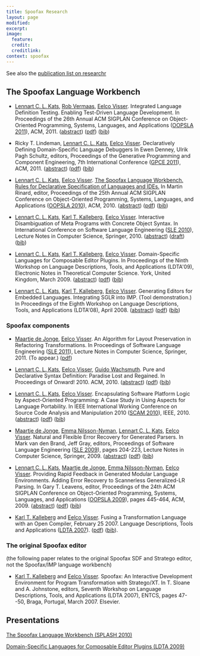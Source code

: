 ```yaml
---
title: Spoofax Research
layout: page
modified: 
excerpt: 
image:
  feature: 
  credit: 
  creditlink: 
context: spoofax
---
```


See also the [publication list on
researchr](http://researchr.org/bibliography/spoofax/publications)

## The Spoofax Language Workbench

-   [Lennart C. L. Kats](/Main/LennartKats), [Rob
    Vermaas](/Main/RobVermaas), [Eelco Visser](/Main/EelcoVisser).
    Integrated Language Definition Testing. Enabling Test-Driven
    Language Development. In Proceedings of the 26th Annual ACM
    SIGPLAN Conference on Object-Oriented Programming, Systems,
    Languages, and Applications ([OOPSLA
    2011](http://www.splashcon.org/)), ACM, 2011.
    ([abstract](http://researchr.org/publication/KatsVermaasVisser2011))
    ([pdf](http://www.lclnet.nl/publications/integrated-language-definition-testing.pdf))
    ([bib](http://www.lclnet.nl/publications/integrated-language-definition-testing.bib))

-   Ricky T. Lindeman, [Lennart C. L. Kats](/Main/LennartKats), [Eelco
    Visser](/Main/EelcoVisser). Declaratively Defining Domain-Specific
    Language Debuggers In Ewen Denney, Ulrik Pagh Schultz, editors,
    Proceedings of the Generative Programming and Component
    Engineering, 7th International Conference ([GPCE
    2011](http://program-transformation.org/GPCE11)), ACM, 2011.
    ([abstract](http://researchr.org/publication/Lindeman-GPCE-2011))
    ([pdf](http://www.lclnet.nl/publications/declaratively-defining-dsl-debuggers.pdf))
    ([bib](http://www.lclnet.nl/publications/declaratively-defining-dsl-debuggers.bib))

-   [Lennart C. L. Kats](/Main/LennartKats), [Eelco
    Visser](/Main/EelcoVisser). [The Spoofax Language Workbench. Rules
    for Declarative Specification of Languages and
    IDEs.](http://researchr.org/publication/KatsVisser2010) In Martin
    Rinard, editor, Proceedings of the 25th Annual ACM SIGPLAN
    Conference on Object-Oriented Programming, Systems, Languages, and
    Applications ([OOPSLA 2010](http://www.splashcon.org/)), ACM, 2010.
    ([abstract](http://researchr.org/publication/KatsVisser2010))
    ([pdf](http://www.lclnet.nl/publications/the-spoofax-language-workbench.pdf))
    ([bib](http://www.lclnet.nl/publications/the-spoofax-language-workbench.bib))

-   [Lennart C. L. Kats](/Main/LennartKats), [Karl T.
    Kalleberg](/Main/KarlTrygveKalleberg), [Eelco
    Visser](/Main/EelcoVisser). Interactive Disambiguation of Meta
    Programs with Concrete Object Syntax. In International Conference
    on Software Language Engineering ([SLE
    2010](http://planet-sl.org/sle2010/)), Lecture Notes in Computer
    Science, Springer, 2010.
    ([abstract](http://www.lclnet.nl/publications/interactive-disambiguation))
    ([draft](http://www.lclnet.nl/publications/interactive-disambiguation.pdf))
    ([bib](http://www.lclnet.nl/publications/interactive-disambiguation.bib))

-   [Lennart C. L. Kats](/Main/LennartKats), [Karl T.
    Kalleberg](/Main/KarlTrygveKalleberg), [Eelco
    Visser](/Main/EelcoVisser). Domain-Specific Languages for
    Composable Editor Plugins. In Proceedings of the Ninth Workshop
    on Language Descriptions, Tools, and Applications (LDTA'09),
    Electronic Notes in Theoretical Computer Science. York, United
    Kingdom, March 2009.
    ([abstract](http://www.lclnet.nl/publications/composable-editor-plugins))
    ([pdf](http://www.lclnet.nl/publications/composable-editor-plugins.pdf))
    ([bib](http://www.lclnet.nl/publications/composable-editor-plugins.bib))

-   [Lennart C. L. Kats](/Main/LennartKats), [Karl T.
    Kalleberg](/Main/KarlTrygveKalleberg), [Eelco
    Visser](/Main/EelcoVisser). Generating Editors for Embedded
    Languages. Integrating SGLR into IMP. (Tool demonstration.) In
    Proceedings of the Eighth Workshop on Language Descriptions, Tools,
    and Applications (LDTA'08), April 2008.
    ([abstract](http://www.lclnet.nl/publications/editors-for-embedded-languages))
    ([pdf](http://www.lclnet.nl/publications/TUD-SERG-2008-006.pdf))
    ([bib](http://www.lclnet.nl/publications/KKV-LDTA08.bib))

### Spoofax components

-   [Maartje de
    Jonge](http://swerl.tudelft.nl/bin/view/Main/MaartjeDeJonge), [Eelco
    Visser](/Main/EelcoVisser). An Algorithm for Layout Preservation
    in Refactoring Transformations. In Proceedings of Software
    Language Engineering ([SLE 2011](http://planet-sl.org/sle2011/)),
    Lecture Notes in Computer Science, Springer, 2011. (To appear.)
    ([pdf](http://swerl.tudelft.nl/twiki/pub/Main/TechnicalReports/TUD-SERG-2011-027.pdf))

-   [Lennart C. L. Kats](/Main/LennartKats), [Eelco
    Visser](/Main/EelcoVisser), [Guido
    Wachsmuth](http://swerl.tudelft.nl/bin/view/Main/GuidoWachsmuth).
    Pure and Declarative Syntax Definition: Paradise Lost and
    Regained. In Proceedings of Onward! 2010. ACM, 2010.
    ([abstract](http://www.lclnet.nl/publications/pure-and-declarative-syntax-definition))
    ([pdf](http://www.lclnet.nl/publications/pure-and-declarative-syntax-definition.pdf))
    ([bib](http://www.lclnet.nl/publications/pure-and-declarative-syntax-definition.bib))

-   [Lennart C. L. Kats](/Main/LennartKats), [Eelco
    Visser](/Main/EelcoVisser). Encapsulating Software Platform Logic
    by Aspect-Oriented Programming: A Case Study in Using Aspects for
    Language Portability. In IEEE International Working Conference on
    Source Code Analysis and Manipulation 2010 ([SCAM
    2010](http://www2010.ieee-scam.org/)), IEEE, 2010.
    ([abstract](http://www.lclnet.nl/publications/encapsulating-platform-logic))
    ([pdf](http://www.lclnet.nl/publications/encapsulating-platform-logic.pdf))
    ([bib](http://www.lclnet.nl/publications/encapsulating-platform-logic.bib))

-   [Maartje de
    Jonge](http://swerl.tudelft.nl/bin/view/Main/MaartjeDeJonge), [Emma
    Nilsson-Nyman](http://www.cs.lth.se/home/Emma.Nilsson_Nyman/),
    [Lennart C. L. Kats](/Main/LennartKats), [Eelco
    Visser](/Main/EelcoVisser). Natural and Flexible Error Recovery
    for Generated Parsers. In Mark van den Brand, Jeff Gray, editors,
    Proceedings of Software Language Engineering ([SLE
    2009](http://planet-sl.org/sle2009/)), pages 204-223, Lecture Notes
    in Computer Science, Springer, 2009.
    ([abstract](http://www.lclnet.nl/publications/natural-and-flexible-error-recovery))
    ([pdf](http://www.lclnet.nl/publications/natural-and-flexible-error-recovery.pdf))
    ([bib](http://www.lclnet.nl/publications/natural-and-flexible-error-recovery.bib))

-   [Lennart C. L. Kats](/Main/LennartKats), [Maartje de
    Jonge](http://swerl.tudelft.nl/bin/view/Main/MaartjeDeJonge), [Emma
    Nilsson-Nyman](http://www.cs.lth.se/home/Emma.Nilsson_Nyman/),
    [Eelco Visser](/Main/EelcoVisser). Providing Rapid Feedback in
    Generated Modular Language Environments. Adding Error Recovery to
    Scannerless Generalized-LR Parsing. In Gary T. Leavens, editor,
    Proceedings of the 24th ACM SIGPLAN Conference on Object-Oriented
    Programming, Systems, Languages, and Applications ([OOPSLA
    2009](http://www.oopsla.org/)), pages 445-464, ACM, 2009.
    ([abstract](http://www.lclnet.nl/publications/error-recovery))
    ([pdf](http://www.lclnet.nl/publications/error-recovery.pdf))
    ([bib](http://www.lclnet.nl/publications/error-recovery.bib))

-   [Karl T. Kalleberg](/Main/KarlTrygveKalleberg) and [Eelco
    Visser](/Main/EelcoVisser). Fusing a Transformation Language with
    an Open Compiler, February 25 2007. Language Descriptions, Tools
    and Applications ([LDTA 2007](http://www.di.uminho.pt/ldta07/)).
    ([pdf](http://www.ii.uib.no/~karltk/phd/presentations/ldta07-pomadapter.pdf))
    ([bib](http://www.ii.uib.no/~karltk/publications/kalleberg-p-07.bib)).

### The original Spoofax editor

(the following paper relates to the original Spoofax SDF and Stratego
editor, not the Spoofax/IMP language workbench)

-   [Karl T. Kalleberg](/Main/KarlTrygveKalleberg) and [Eelco
    Visser](/Main/EelcoVisser). Spoofax: An Interactive Development
    Environment for Program Transformation with Stratego/XT. In T.
    Sloane and A. Johnstone, editors, Seventh Workshop on Language
    Descriptions, Tools, and Applications (LDTA 2007), ENTCS, pages
    47--50, Braga, Portugal, March 2007. Elsevier.

## Presentations

[The Spoofax Language Workbench (SPLASH
2010)](http://www.slideshare.net/lennartkats/the-spoofax-language-workbench-splash-2010 "The Spoofax Language Workbench (SPLASH 2010)")

[Domain-Specific Languages for Composable Editor Plugins (LDTA
2009)](http://www.slideshare.net/lennartkats/domainspecific-languages-for-composable-editor-plugins "Domain-Specific Languages for Composable Editor Plugins (LDTA 2009)")

